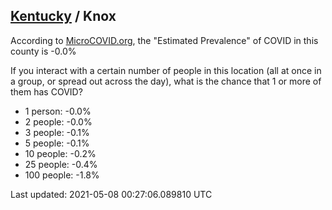 
## [Kentucky](/united-states/kentucky) / Knox

According to [MicroCOVID.org](http://microcovid.org),
the "Estimated Prevalence" of COVID in this county is -0.0%

If you interact with a certain number of people in this location
(all at once in a group, or spread out across the day), what is the chance that
1 or more of them has COVID?

- 1 person: -0.0%
- 2 people: -0.0%
- 3 people: -0.1%
- 5 people: -0.1%
- 10 people: -0.2%
- 25 people: -0.4%
- 100 people: -1.8%

Last updated: 2021-05-08 00:27:06.089810 UTC

